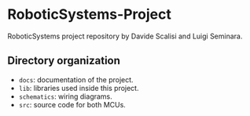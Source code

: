 # RoboticSystems-Project
RoboticSystems project repository by Davide Scalisi and Luigi Seminara.

## Directory organization
-	`docs`:				documentation of the project.
-	`lib`:				libraries used inside this project.
-	`schematics`:	wiring diagrams.
-	`src`:				source code for both MCUs.
